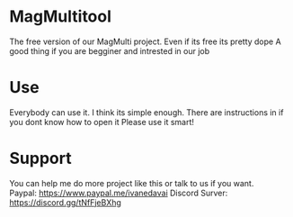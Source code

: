 # MagMultitool
The free version of our MagMulti project. Even if its free its pretty dope
A good thing if you are begginer and intrested in our job
# Use
Everybody can use it. I think its simple enough. There are instructions in if you dont know how to open it
Please use it smart!
# Support
You can help me do more project like this or talk to us if you want.                                                 
Paypal:
https://www.paypal.me/ivanedavai
Discord Surver:
https://discord.gg/tNfFjeBXhg
